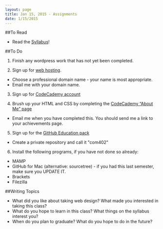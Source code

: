 ```yaml
---
layout: page
title: Jan 15, 2015 - Assignments
date: 1/15/2015
---
```


##To Read

- Read the [Syllabus](/syllabus)!

##To Do

1. Finish any wordpress work that has not yet been completed.

2. Sign up for [web hosting](https://reclaimhosting.com/).  
  - Choose a professional domain name - your name is most appropriate.
  - Email me with your domain name.

3. Sign up for [CodeCademy account](http://www.codecademy.com)

4. Brush up your HTML and CSS by completing the [CodeCademy “About Me” page](http://www.codecademy.com/en/goals/web-beginner-en-3pc6w)
  - Email me when you have completed this.  You should send me a link to your achievements page.
  
  
5. Sign up for the [GitHub Education pack](https://education.github.com/pack)
  - Create a private repository and call it "com402"

6. Install the following programs, if you have not done so already:
  - MAMP
  - GitHub for Mac (alternative: sourcetree) - if you had this last semester, make sure you UPDATE IT.
  - Brackets
  - Filezilla

##Writing Topics

- What did you like about taking web design?  What made you interested in taking this class?
- What do you hope to learn in this class?  What things on the syllabus interest you?
- When do you plan to graduate?  What do you hope to do in the future?
